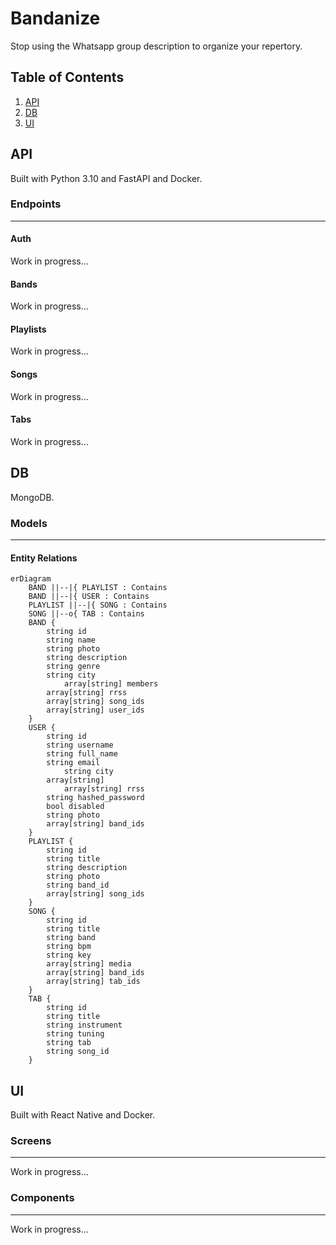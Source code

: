 # Bandanize
Stop using the Whatsapp group description to organize your repertory.


## Table of Contents

1. [API](#API)
2. [DB](#DB)
3. [UI](#UI)


## API
Built with Python 3.10 and FastAPI and Docker.


### Endpoints
---
#### Auth
Work in progress...


#### Bands
Work in progress...


#### Playlists
Work in progress...


#### Songs
Work in progress...


#### Tabs
Work in progress...


## DB
MongoDB.


### Models
---
#### Entity Relations
```mermaid
erDiagram
    BAND ||--|{ PLAYLIST : Contains
    BAND ||--|{ USER : Contains
    PLAYLIST ||--|{ SONG : Contains
    SONG ||--o{ TAB : Contains
    BAND {
	    string id
	    string name
	    string photo
	    string description
	    string genre
	    string city
            array[string] members
	    array[string] rrss
	    array[string] song_ids
	    array[string] user_ids
    }
    USER {
	    string id
	    string username
	    string full_name
	    string email
            string city
	    array[string]
            array[string] rrss
	    string hashed_password
	    bool disabled
	    string photo
	    array[string] band_ids
    }
    PLAYLIST {
	    string id
	    string title
	    string description
	    string photo
	    string band_id
	    array[string] song_ids
    }
    SONG {
	    string id
	    string title
	    string band
	    string bpm
	    string key
	    array[string] media
 	    array[string] band_ids
	    array[string] tab_ids
    }
    TAB {
	    string id
	    string title
	    string instrument
	    string tuning
	    string tab
	    string song_id
    }
```


## UI
Built with React Native and Docker.


### Screens
---
Work in progress...


### Components
---
Work in progress...

